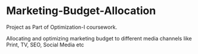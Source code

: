 # Marketing-Budget-Allocation
Project as Part of Optimization-I coursework.

Allocating and optimizing marketing budget to different media channels like Print, TV, SEO, Social Media etc
